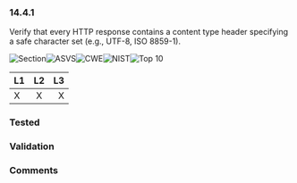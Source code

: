### 14.4.1 
Verify that every HTTP response contains a content type header specifying a safe character set (e.g., UTF-8, ISO 8859-1).

![Section](https://img.shields.io/badge/V14-green.svg)![ASVS](https://img.shields.io/badge/ASVS-14.4.1-blue.svg)![CWE](https://img.shields.io/badge/CWE--red.svg)![NIST](https://img.shields.io/badge/NIST--important.svg)![Top 10](https://img.shields.io/badge/--lightgray.svg)

| L1| L2| L3|
| --|:--:|-:|
| X | X | X |

### Tested

### Validation

### Comments

        